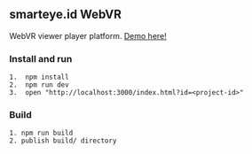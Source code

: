 ## smarteye.id WebVR
WebVR viewer player platform. [Demo here!](https://tour.smarteye.id/?id=lavon)

### Install and run
```
1.  npm install
2.  npm run dev
3.  open "http://localhost:3000/index.html?id=<project-id>"
```

### Build
```
1. npm run build
2. publish build/ directory
```
